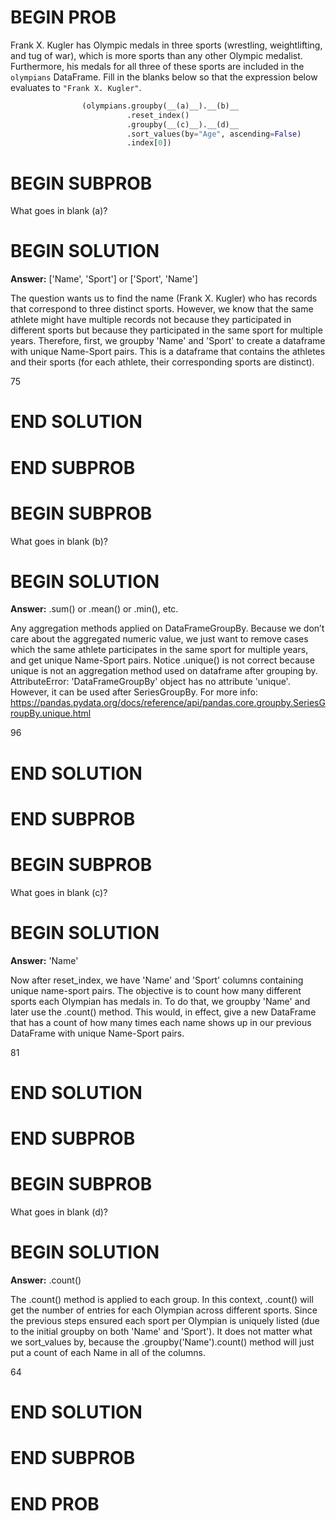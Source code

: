 # BEGIN PROB

Frank X. Kugler has Olympic medals in three sports (wrestling,
weightlifting, and tug of war), which is more sports than any other
Olympic medalist. Furthermore, his medals for all three of these sports
are included in the `olympians` DataFrame. Fill in the blanks below so
that the expression below evaluates to `"Frank X. Kugler"`.

```py
                (olympians.groupby(__(a)__).__(b)__
                          .reset_index()
                          .groupby(__(c)__).__(d)__
                          .sort_values(by="Age", ascending=False)
                          .index[0])
``` 


# BEGIN SUBPROB
What goes in blank (a)?

# BEGIN SOLUTION

**Answer:** ['Name', 'Sport'] or ['Sport', 'Name']

The question wants us to find the name (Frank X. Kugler) who has records that correspond to three distinct sports. However, we know that the same athlete might have multiple records not because they participated in different sports but because they participated in the same sport for multiple years. Therefore, first, we groupby 'Name' and 'Sport' to create a dataframe with unique Name-Sport pairs. This is a dataframe that contains the athletes and their sports (for each athlete, their corresponding sports are distinct). 

<average>75</average>

# END SOLUTION

# END SUBPROB

# BEGIN SUBPROB
What goes in blank (b)?

# BEGIN SOLUTION

**Answer:** .sum() or .mean() or .min(), etc. 

Any aggregation methods applied on DataFrameGroupBy. Because we don’t care about the aggregated numeric value, we just want to remove cases which the same athlete participates in the same sport for multiple years, and get unique Name-Sport pairs. Notice .unique() is not correct because unique is not an aggregation method used on dataframe after grouping by. AttributeError: 'DataFrameGroupBy' object has no attribute 'unique'. However, it can be used after SeriesGroupBy. For more info: https://pandas.pydata.org/docs/reference/api/pandas.core.groupby.SeriesGroupBy.unique.html

<average>96</average>

# END SOLUTION

# END SUBPROB

# BEGIN SUBPROB
What goes in blank (c)?

# BEGIN SOLUTION

**Answer:** 'Name'

Now after reset_index, we have 'Name' and 'Sport' columns containing unique name-sport pairs. The objective is to count how many different sports each Olympian has medals in. To do that, we groupby 'Name' and later use the .count() method. This would, in effect, give a new DataFrame that has a count of how many times each name shows up in our previous DataFrame with unique Name-Sport pairs.

<average>81</average>

# END SOLUTION

# END SUBPROB

# BEGIN SUBPROB
What goes in blank (d)?

# BEGIN SOLUTION

**Answer:** .count()

The .count() method is applied to each group. In this context, .count() will get the number of entries for each Olympian across different sports. Since the previous steps ensured each sport per Olympian is uniquely listed (due to the initial groupby on both 'Name' and 'Sport'). It does not matter what we sort_values by, because the .groupby('Name').count() method will just put a count of each Name in all of the columns.

<average>64</average>

# END SOLUTION

# END SUBPROB

# END PROB